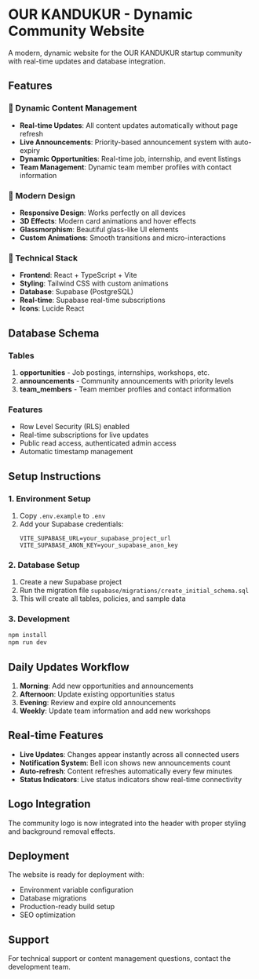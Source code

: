 # OUR KANDUKUR - Dynamic Community Website

A modern, dynamic website for the OUR KANDUKUR startup community with real-time updates and database integration.

## Features

### 🚀 Dynamic Content Management
- **Real-time Updates**: All content updates automatically without page refresh
- **Live Announcements**: Priority-based announcement system with auto-expiry
- **Dynamic Opportunities**: Real-time job, internship, and event listings
- **Team Management**: Dynamic team member profiles with contact information

### 🎨 Modern Design
- **Responsive Design**: Works perfectly on all devices
- **3D Effects**: Modern card animations and hover effects
- **Glassmorphism**: Beautiful glass-like UI elements
- **Custom Animations**: Smooth transitions and micro-interactions

### 🔧 Technical Stack
- **Frontend**: React + TypeScript + Vite
- **Styling**: Tailwind CSS with custom animations
- **Database**: Supabase (PostgreSQL)
- **Real-time**: Supabase real-time subscriptions
- **Icons**: Lucide React

## Database Schema

### Tables
1. **opportunities** - Job postings, internships, workshops, etc.
2. **announcements** - Community announcements with priority levels
3. **team_members** - Team member profiles and contact information

### Features
- Row Level Security (RLS) enabled
- Real-time subscriptions for live updates
- Public read access, authenticated admin access
- Automatic timestamp management

## Setup Instructions

### 1. Environment Setup
1. Copy `.env.example` to `.env`
2. Add your Supabase credentials:
   ```
   VITE_SUPABASE_URL=your_supabase_project_url
   VITE_SUPABASE_ANON_KEY=your_supabase_anon_key
   ```

### 2. Database Setup
1. Create a new Supabase project
2. Run the migration file `supabase/migrations/create_initial_schema.sql`
3. This will create all tables, policies, and sample data

### 3. Development
```bash
npm install
npm run dev
```

## Daily Updates Workflow

1. **Morning**: Add new opportunities and announcements
2. **Afternoon**: Update existing opportunities status
3. **Evening**: Review and expire old announcements
4. **Weekly**: Update team information and add new workshops

## Real-time Features

- **Live Updates**: Changes appear instantly across all connected users
- **Notification System**: Bell icon shows new announcements count
- **Auto-refresh**: Content refreshes automatically every few minutes
- **Status Indicators**: Live status indicators show real-time connectivity

## Logo Integration

The community logo is now integrated into the header with proper styling and background removal effects.

## Deployment

The website is ready for deployment with:
- Environment variable configuration
- Database migrations
- Production-ready build setup
- SEO optimization

## Support

For technical support or content management questions, contact the development team.

